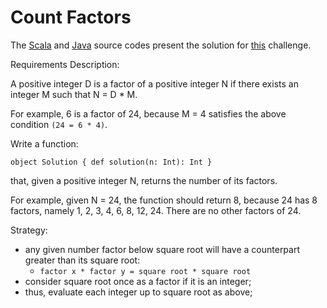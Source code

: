 # Count Factors

The [Scala](../../../src/onscala/codility/primencomposite/CountFactors.scala) and [Java](../../../src/onjava/codility/primencomposite/CountFactors.scala) source codes present the solution for [this](https://app.codility.com/programmers/lessons/10-prime_and_composite_numbers/count_factors/) challenge.



Requirements Description:

A positive integer D is a factor of a positive integer N if there exists an integer M such that N = D * M.

For example, 6 is a factor of 24, because M = 4 satisfies the above condition `(24 = 6 * 4)`.

Write a function:

`object Solution { def solution(n: Int): Int }`

that, given a positive integer N, returns the number of its factors.

For example, given N = 24, the function should return 8, because 24 has 8 factors, namely 1, 2, 3, 4, 6, 8, 12, 24. There are no other factors of 24.

Strategy:
 - any given number factor below square root will have a counterpart greater than its square root: 
   - `factor x * factor y = square root * square root`
 - consider square root once as a factor if it is an integer;
 - thus, evaluate each integer up to square root as above;
 